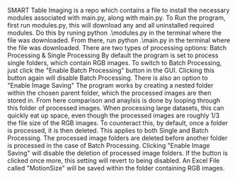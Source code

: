 SMART Table Imaging is a repo which contains a file to install the necessary modules associated with main.py, along with main.py.
To Run the program, first run modules.py, this will download any and all uninstalled required modules.
Do this by runing python .\modules.py in the terminal where the file was downloaded.
From there, run python .\main.py in the terminal where the file was downloaded.
There are two types of processing options:
    Batch Processing & Single Processing
By default the program is set to process single folders, which contain RGB images.
To switch to Batch Processing, just click the "Enable Batch Processing" button in the GUI.
Clicking this button again will disable Batch Processing.
There is also an option to "Enable Image Saving"
The program works by creating a nested folder within the chosen parent folder, which the processed images are then stored in.
From here comparison and anaylsis is done by looping through this folder of processed images.
When processing large datasets, this can quickly eat up space, even though the processed images are roughly 1/3 the file size of the RGB images.
To counteract this, by default, once a folder is processed, it is then deleted.
This applies to both Single and Batch Processing. The processed image folders are deleted before another folder is processed in the case of Batch Processing.
Clicking "Enable Image Saving" will disable the deletion of processed image folders.
If the button is clicked once more, this setting will revert to being disabled.
An Excel File called "MotionSize" will be saved within the folder containing RGB images.

